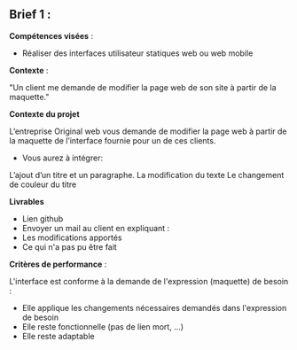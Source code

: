 
## Brief 1 :
**Compétences visées** : 
- Réaliser des interfaces utilisateur statiques web ou web mobile

**Contexte** :

"Un client me demande de modifier la page web de son site à partir de la maquette."

**Contexte du projet**

L’entreprise Original web vous demande de modifier la page web à partir de la maquette de l’interface fournie pour un de ces clients. 
- Vous aurez à intégrer:

L’ajout d’un titre et un paragraphe. La modification du texte Le changement de couleur du titre

**Livrables**
- Lien github
- Envoyer un mail au client en expliquant :
- Les modifications apportés 
- Ce qui n'a pas pu être fait

**Critères de performance** :

 L'interface est conforme à la demande de l'expression (maquette) de besoin :
- Elle applique les changements nécessaires demandés dans l'expression de besoin
- Elle reste fonctionnelle (pas de lien mort, ...)
- Elle reste adaptable

